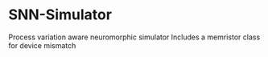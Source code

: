 # SNN-Simulator
Process variation aware neuromorphic simulator
Includes a memristor class for device mismatch
